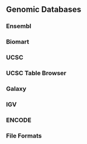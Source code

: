 ## Genomic Databases

### Ensembl

### Biomart

### UCSC

### UCSC Table Browser

### Galaxy

### IGV

### ENCODE

### File Formats
